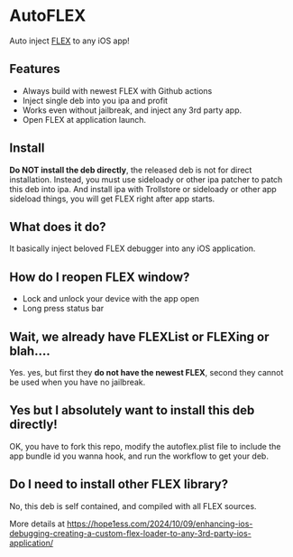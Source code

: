 # AutoFLEX
Auto inject [FLEX](https://github.com/FLEXTool/FLEX) to any iOS app!

## Features
* Always build with newest FLEX with Github actions
* Inject single deb into you ipa and profit
* Works even without jailbreak, and inject any 3rd party app.
* Open FLEX at application launch.

## Install
**Do NOT install the deb directly**, the released deb is not for direct installation.
Instead, you must use sideloady or other ipa patcher to patch this deb into ipa.
And install ipa with Trollstore or sideloady or other app sideload things, you will get FLEX right after app starts.

## What does it do?
It basically inject beloved FLEX debugger into any iOS application.

## How do I reopen FLEX window?
- Lock and unlock your device with the app open
- Long press status bar

## Wait, we already have FLEXList or FLEXing or blah....
Yes. yes, but first they __do not have the newest FLEX__, second they cannot be used when you have no jailbreak.

## Yes but I absolutely want to install this deb directly!
OK, you have to fork this repo, modify the autoflex.plist file to include the app bundle id you wanna hook, and run the workflow to get your deb.

## Do I need to install other FLEX library?
No, this deb is self contained, and compiled with all FLEX sources.

More details at https://hope1ess.com/2024/10/09/enhancing-ios-debugging-creating-a-custom-flex-loader-to-any-3rd-party-ios-application/
